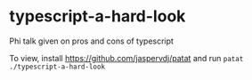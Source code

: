 # typescript-a-hard-look
Phi talk given on pros and cons of typescript

To view, install https://github.com/jaspervdj/patat and run `patat ./typescript-a-hard-look`
